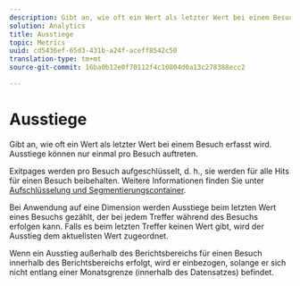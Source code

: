 ```yaml
---
description: Gibt an, wie oft ein Wert als letzter Wert bei einem Besuch erfasst wird. Ausstiege können nur einmal pro Besuch auftreten.
solution: Analytics
title: Ausstiege
topic: Metrics
uuid: cd5436ef-65d3-431b-a24f-aceff8542c50
translation-type: tm+mt
source-git-commit: 16ba0b12e0f70112f4c10804d0a13c278388ecc2

---
```



# Ausstiege

Gibt an, wie oft ein Wert als letzter Wert bei einem Besuch erfasst wird. Ausstiege können nur einmal pro Besuch auftreten.

Exitpages werden pro Besuch aufgeschlüsselt, d. h., sie werden für alle Hits für einen Besuch beibehalten. Weitere Informationen finden Sie unter [Aufschlüsselung und Segmentierungscontainer](https://marketing.adobe.com/resources/help/en_US/sc/user/c_Breakdown_and_segmentation_containers.html).

Bei Anwendung auf eine Dimension werden Ausstiege beim letzten Wert eines Besuchs gezählt, der bei jedem Treffer während des Besuchs erfolgen kann. Falls es beim letzten Treffer keinen Wert gibt, wird der Ausstieg dem aktuellsten Wert zugeordnet.

Wenn ein Ausstieg außerhalb des Berichtsbereichs für einen Besuch innerhalb des Berichtsbereichs erfolgt, wird er einbezogen, solange er sich nicht entlang einer Monatsgrenze (innerhalb des Datensatzes) befindet.
